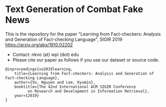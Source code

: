 # Text Generation of Combat Fake News
This is the repository for the paper "Learning from Fact-checkers: Analysis and Generation of Fact-checking Language", SIGIR 2019
https://arxiv.org/abs/1910.02202

* Contact: nkvo (at) wpi (dot) edu
* Please cite our paper as follows if you use our dataset or source code. 
```
@inproceedings{vo2019learning,
	title={Learning from Fact-checkers: Analysis and Generation of Fact-checking Language},
	author={Vo, Nguyen and Lee, Kyumin},
	booktitle={The 42nd International ACM SIGIR Conference 
		  on Research and Development in Information Retrieval},
	year={2019}
}
```
